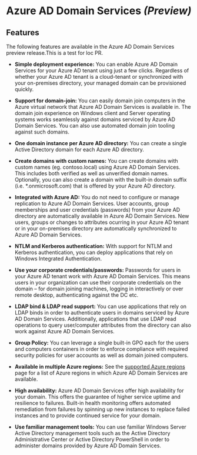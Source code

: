 <properties
    pageTitle="Azure Active Directory Domain Services preview: Features | Microsoft Azure"
    description="Features of Azure Active Directory Domain Services"
    services="active-directory-ds"
    documentationCenter=""
    authors="mahesh-unnikrishnan"
    manager="udayh"
    editor="inhenk"/>

<tags
    ms.service="active-directory-ds"
    ms.workload="identity"
    ms.tgt_pltfrm="na"
    ms.devlang="na"
    ms.topic="article"
    ms.date="10/12/2015"
    ms.author="maheshu"/>

# Azure AD Domain Services *(Preview)*

## Features
The following features are available in the Azure AD Domain Services preview release.This is a test for loc PR. 

- **Simple deployment experience:** You can enable Azure AD Domain Services for your Azure AD tenant using just a few clicks. Regardless of whether your Azure AD tenant is a cloud-tenant or synchronized with your on-premises directory, your managed domain can be provisioned quickly.

- **Support for domain-join:** You can easily domain join computers in the Azure virtual network that Azure AD Domain Services is available in. The domain join experience on Windows client and Server operating systems works seamlessly against domains serviced by Azure AD Domain Services. You can also use automated domain join tooling against such domains.

- **One domain instance per Azure AD directory:** You can create a single Active Directory domain for each Azure AD directory.

- **Create domains with custom names:** You can create domains with custom names (eg. contoso.local) using Azure AD Domain Services. This includes both verified as well as unverified domain names. Optionally, you can also create a domain with the built-in domain suffix (i.e. *.onmicrosoft.com) that is offered by your Azure AD directory.

- **Integrated with Azure AD:** You do not need to configure or manage replication to Azure AD Domain Services. User accounts, group memberships and user credentials (passwords) from your Azure AD directory are automatically available in Azure AD Domain Services. New users, groups or changes to attributes ocurring in your Azure AD tenant or in your on-premises directory are automatically synchronized to Azure AD Domain Services.

- **NTLM and Kerberos authentication:** With support for NTLM and Kerberos authentication, you can deploy applications that rely on Windows Integrated Authentication.

- **Use your corporate credentials/passwords:** Passwords for users in your Azure AD tenant work with Azure AD Domain Services. This means users in your organization can use their corporate credentials on the domain – for domain joining machines, logging in interactively or over remote desktop, authenticating against the DC etc.

- **LDAP bind & LDAP read support:** You can use applications that rely on LDAP binds in order to authenticate users in domains serviced by Azure AD Domain Services. Additionally, applications that use LDAP read operations to query user/computer attributes from the directory can also work against Azure AD Domain Services.

- **Group Policy:** You can leverage a single built-in GPO each for the users and computers containers in order to enforce compliance with required security policies for user accounts as well as domain joined computers.

- **Available in multiple Azure regions:** See the [supported Azure regions](active-directory-ds-regions.md) page for a list of Azure regions in which Azure AD Domain Services are available.

- **High availability:** Azure AD Domain Services offer high availability for your domain. This offers the guarantee of higher service uptime and resilience to failures. Built-in health monitoring offers automated remediation from failures by spinning up new instances to replace failed instances and to provide continued service for your domain.

- **Use familiar management tools:** You can use familiar Windows Server Active Directory management tools such as the Active Directory Administrative Center or Active Directory PowerShell in order to administer domains provided by Azure AD Domain Services.

